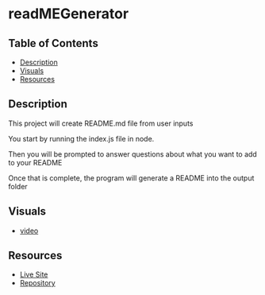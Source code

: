 # readMEGenerator

## Table of Contents
- [Description](#description)
- [Visuals](Visuals)
- [Resources](Resources)

## Description

This project will create README.md file from user inputs

You start by running the index.js file in node.

Then you will be prompted to answer questions about what you want to add to your README

Once that is complete, the program will generate a README into the output folder 

## Visuals
- [video](https://drive.google.com/file/d/11H_41gNBZd6l_BgMh1eUHNTLxw6-F4KE/view)

## Resources
- [Live Site](https://sdivachuk.github.io/readMEGenerator/)
- [Repository](https://github.com/sdivachuk/)
